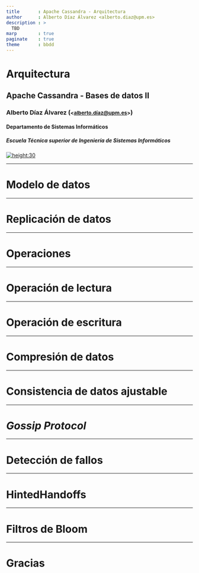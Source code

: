 ```yaml
---
title       : Apache Cassandra - Arquitectura
author      : Alberto Díaz Álvarez <alberto.diaz@upm.es>
description : >
  TBD
marp        : true
paginate    : true
theme       : bbdd
---
```


<!-- _class: titlepage -->

# Arquitectura

## Apache Cassandra - Bases de datos II

### Alberto Díaz Álvarez (<small><alberto.díaz@upm.es></small>)

#### Departamento de Sistemas Informáticos

##### Escuela Técnica superior de Ingeniería de Sistemas Informáticos

[![height:30](https://img.shields.io/badge/License-CC%20BY--NC--SA%204.0-informational.svg)](https://creativecommons.org/licenses/by-nc-sa/4.0/)

---

# Modelo de datos<!-- _class: section -->

---

# Replicación de datos<!-- _class: section -->

---

# Operaciones<!-- _class: section -->

---

# Operación de lectura

---

# Operación de escritura

---

# Compresión de datos<!-- _class: section -->

---

# Consistencia de datos ajustable<!-- _class: section -->

---

# _Gossip Protocol_<!-- _class: section -->

---

# Detección de fallos<!-- _class: section -->

---

# HintedHandoffs<!-- _class: section -->

---

# Filtros de Bloom<!-- _class: section -->

---

# Gracias<!-- _class: section -->
